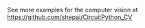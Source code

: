 See more examples for the computer vision at <a href="https://github.com/shepai/CircuitPython_CV">https://github.com/shepai/CircuitPython_CV</a>

